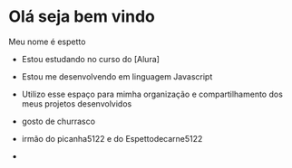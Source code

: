 # Olá seja bem vindo
Meu nome é espetto

- Estou estudando no curso do [Alura]
- Estou me desenvolvendo em linguagem Javascript
- Utilizo esse espaço para mimha organização e compartilhamento dos meus projetos desenvolvidos
- gosto de churrasco
- irmão do picanha5122 e do Espettodecarne5122

- 

<!---
Espettodefrango5122/Espettodefrango5122 is a ✨ special ✨ repository because its `README.md` (this file) appears on your GitHub profile.
You can click the Preview link to take a look at your changes.
--->
